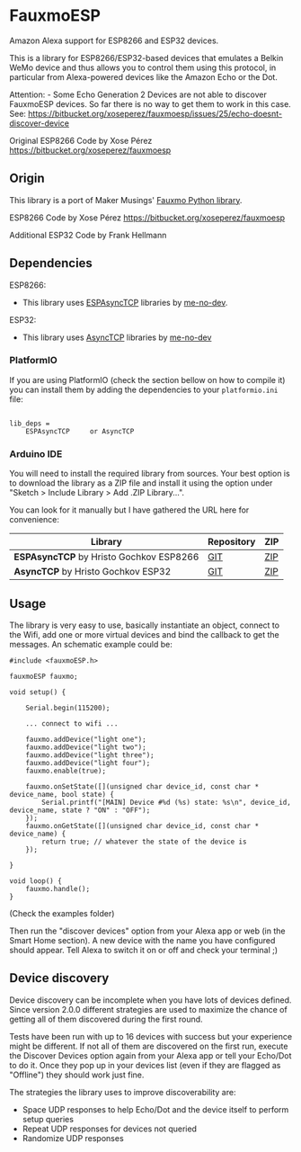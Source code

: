 # FauxmoESP

Amazon Alexa support for ESP8266 and ESP32 devices.

This is a library for ESP8266/ESP32-based devices that emulates a Belkin WeMo device and thus allows you to control them using this protocol, in particular from Alexa-powered devices like the Amazon Echo or the Dot.

Attention: - Some Echo Generation 2 Devices are not able to discover FauxmoESP devices. So far there is no way to get them to work in this case. See: https://bitbucket.org/xoseperez/fauxmoesp/issues/25/echo-doesnt-discover-device 

Original ESP8266 Code by Xose Pérez <xose dot perez at gmail dot com>  https://bitbucket.org/xoseperez/fauxmoesp


## Origin

This library is a port of Maker Musings' [Fauxmo Python library][6].

ESP8266 Code by Xose Pérez <xose dot perez at gmail dot com>  https://bitbucket.org/xoseperez/fauxmoesp
 
Additional ESP32 Code by Frank Hellmann <frank at vfx dot to>

## Dependencies

ESP8266: 
 - This library uses [ESPAsyncTCP][3] libraries by [me-no-dev][5].

ESP32:
 - This library uses [AsyncTCP][4] libraries by [me-no-dev][5]

### PlatformIO

If you are using PlatformIO (check the section bellow on how to compile it) you can install them by adding the dependencies to your ```platformio.ini``` file:

```

lib_deps =
    ESPAsyncTCP     or AsyncTCP
```

### Arduino IDE

You will need to install the required library from sources. Your best option is to download the library as a ZIP file and install it using the option under "Sketch > Include Library > Add .ZIP Library...".

You can look for it manually but I have gathered the URL here for convenience:

|Library|Repository|ZIP|
|-|-|-|
|**ESPAsyncTCP** by Hristo Gochkov ESP8266|[GIT](https://github.com/me-no-dev/ESPAsyncTCP)|[ZIP](https://github.com/me-no-dev/ESPAsyncTCP/archive/master.zip)|
|**AsyncTCP** by Hristo Gochkov ESP32|[GIT](https://github.com/me-no-dev/AsyncTCP)|[ZIP](https://github.com/me-no-dev/AsyncTCP/archive/master.zip)|

## Usage

The library is very easy to use, basically instantiate an object, connect to the Wifi, add one or more virtual devices and bind the callback to get the messages. An schematic example could be:

```
#include <fauxmoESP.h>

fauxmoESP fauxmo;

void setup() {

    Serial.begin(115200);

    ... connect to wifi ...

    fauxmo.addDevice("light one");
    fauxmo.addDevice("light two");
    fauxmo.addDevice("light three");
    fauxmo.addDevice("light four");
    fauxmo.enable(true);

    fauxmo.onSetState([](unsigned char device_id, const char * device_name, bool state) {
        Serial.printf("[MAIN] Device #%d (%s) state: %s\n", device_id, device_name, state ? "ON" : "OFF");
    });
    fauxmo.onGetState([](unsigned char device_id, const char * device_name) {
        return true; // whatever the state of the device is
    });

}

void loop() {
    fauxmo.handle();
}

```

(Check the examples folder)

Then run the "discover devices" option from your Alexa app or web (in the Smart Home section). A new device with the name you have configured should appear. Tell Alexa to switch it on or off and check your terminal ;)

## Device discovery

Device discovery can be incomplete when you have lots of devices defined. Since version 2.0.0 different strategies are used to maximize the chance of getting all of them discovered during the first round.

Tests have been run with up to 16 devices with success but your experience might be different. If not all of them are discovered on the first run, execute the Discover Devices option again from your Alexa app or tell your Echo/Dot to do it. Once they pop up in your devices list (even if they are flagged as "Offline") they should work just fine.

The strategies the library uses to improve discoverability are:

* Space UDP responses to help Echo/Dot and the device itself to perform setup queries
* Repeat UDP responses for devices not queried
* Randomize UDP responses

[1]:https://github.com/esp8266/Arduino
[2]:http://docs.platformio.org/en/stable/platforms/espressif8266.html#using-arduino-framework-with-staging-version
[3]:https://github.com/me-no-dev/ESPAsyncTCP
[4]:https://github.com/me-no-dev/AsyncTCP
[5]:https://github.com/me-no-dev
[6]:https://github.com/makermusings/fauxmo
